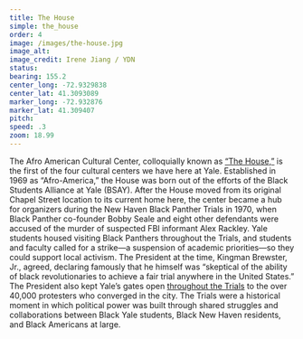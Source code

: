 ```yaml
---
title: The House
simple: the_house
order: 4
image: /images/the-house.jpg
image_alt:
image_credit: Irene Jiang / YDN
status:
bearing: 155.2
center_long: -72.9329838
center_lat: 41.3093089
marker_long: -72.932876
marker_lat: 41.309407
pitch:
speed: .3
zoom: 18.99
---
```


The Afro American Cultural Center, colloquially known as [“The House,”](https://afam.yalecollege.yale.edu/about-house/history) is the first of the four cultural centers we have here at Yale. Established in 1969 as “Afro-America,” the House was born out of the efforts of the Black Students Alliance at Yale (BSAY). After the House moved from its original Chapel Street location to its current home here, the center became a hub for organizers during the New Haven Black Panther Trials in 1970, when Black Panther co-founder Bobby Seale and eight other defendants were accused of the murder of suspected FBI informant Alex Rackley. Yale students housed visiting Black Panthers throughout the Trials, and students and faculty called for a strike—a suspension of academic priorities—so they could support local activism. The President at the time, Kingman Brewster, Jr., agreed, declaring famously that he himself was “skeptical of the ability of black revolutionaries to achieve a fair trial anywhere in the United States.” The President also kept Yale’s gates open [throughout the Trials](https://news.yale.edu/2018/06/13/yale-panelists-recall-may-day-rally-transformed-campus-and-history) to the over 40,000 protesters who converged in the city. The Trials were a historical moment in which political power was built through shared struggles and collaborations between Black Yale students, Black New Haven residents, and Black Americans at large.
